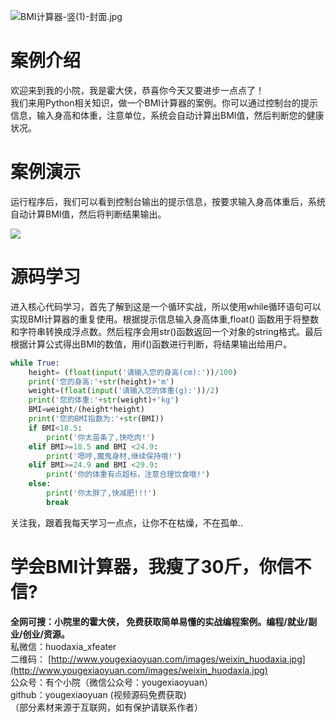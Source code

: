 
![BMI计算器-竖(1)-封面.jpg](https://cdn.nlark.com/yuque/0/2022/jpeg/34388852/1669772135628-2eefb9d3-0676-41c0-83c1-eda5a756a082.jpeg#averageHue=%23e4f1e5&clientId=u446dc9a6-a29b-4&crop=0&crop=0&crop=1&crop=1&from=ui&id=uad936e19&margin=%5Bobject%20Object%5D&name=BMI%E8%AE%A1%E7%AE%97%E5%99%A8-%E7%AB%96%281%29-%E5%B0%81%E9%9D%A2.jpg&originHeight=1920&originWidth=1080&originalType=binary&ratio=1&rotation=0&showTitle=false&size=135769&status=done&style=none&taskId=ub6ba8884-eeb8-47fe-8f03-97e12d9ff3d&title=)
<a name="oxzy6"></a>
# **案例介绍**

欢迎来到我的小院，我是霍大侠，恭喜你今天又要进步一点点了！<br />我们来用Python相关知识，做一个BMI计算器的案例。你可以通过控制台的提示信息，输入身高和体重，注意单位，系统会自动计算出BMI值，然后判断您的健康状况。
<a name="by1ir"></a>
# **案例演示**

运行程序后，我们可以看到控制台输出的提示信息，按要求输入身高体重后，系统自动计算BMI值，然后将判断结果输出。

![](https://cdn.nlark.com/yuque/0/2022/png/34388852/1668995595417-b562b1eb-705c-4cd2-9cda-6f9d38fba201.png#averageHue=%23232323&clientId=u1d899c85-3a87-4&crop=0&crop=0&crop=1&crop=1&from=paste&id=ue08a61b3&margin=%5Bobject%20Object%5D&originHeight=778&originWidth=2299&originalType=url&ratio=1&rotation=0&showTitle=false&status=done&style=none&taskId=u5d620c92-5a50-437d-a06a-be48ed8e4be&title=)
<a name="Po78Y"></a>
# **源码学习**

进入核心代码学习，首先了解到这是一个循环实战，所以使用while循环语句可以实现BMI计算器的重复使用。根据提示信息输入身高体重,float() 函数用于将整数和字符串转换成浮点数。然后程序会用str()函数返回一个对象的string格式。最后根据计算公式得出BMI的数值，用if()函数进行判断，将结果输出给用户。

```python
while True:
    height= (float(input('请输入您的身高(cm):'))/100)
    print('您的身高:'+str(height)+'m')
    weight=(float(input('请输入您的体重(g):'))/2)
    print('您的体重:'+str(weight)+'kg')
    BMI=weight/(height*height)
    print('您的BMI指数为:'+str(BMI))
    if BMI<18.5:
        print('你太苗条了,快吃肉!')
    elif BMI>=18.5 and BMI <24.9:
        print('嗯哼,魔鬼身材,继续保持哦!')
    elif BMI>=24.9 and BMI <29.9:
        print('你的体重有点超标，注意合理饮食哦!')
    else:
        print('你太胖了,快减肥!!!')
        break
```





关注我，跟着我每天学习一点点，让你不在枯燥，不在孤单..
<a name="pVq7i"></a>
# **学会BMI计算器，我瘦了30斤，你信不信?**

**全网可搜：小院里的霍大侠， 免费获取简单易懂的实战编程案例。编程/就业/副业/创业/资源。**<br />私微信：huodaxia_xfeater<br />二维码： [http://www.yougexiaoyuan.com/images/weixin_huodaxia.jpg](http://www.yougexiaoyuan.com/images/weixin_huodaxia.jpg)<br />公众号：有个小院（微信公众号：yougexiaoyuan）<br />github：yougexiaoyuan (视频源码免费获取)<br />（部分素材来源于互联网，如有保护请联系作者）

